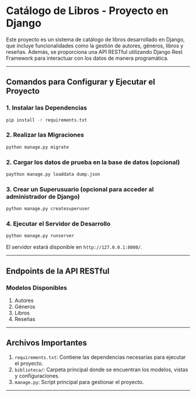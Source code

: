 # Catálogo de Libros - Proyecto en Django

Este proyecto es un sistema de catálogo de libros desarrollado en Django, que incluye funcionalidades como la gestión de autores, géneros, libros y reseñas. Además, se proporciona una API RESTful utilizando Django Rest Framework para interactuar con los datos de manera programática.

---

## **Comandos para Configurar y Ejecutar el Proyecto**


### 1. **Instalar las Dependencias**

```bash
pip install -r requirements.txt
```

### 2. **Realizar las Migraciones**

```bash
python manage.py migrate
```

### 2. **Cargar los datos de prueba en la base de datos (opcional)**

```bash
paython manage.py loaddata dump.json
```

### 3. **Crear un Superusuario** (opcional para acceder al administrador de Django)

```bash
python manage.py createsuperuser
```

### 4. **Ejecutar el Servidor de Desarrollo**

```bash
python manage.py runserver
```

El servidor estará disponible en `http://127.0.0.1:8000/`.

---

## **Endpoints de la API RESTful**

### **Modelos Disponibles**
1. Autores
2. Géneros
3. Libros
4. Reseñas

---

## **Archivos Importantes**

1. `requirements.txt`: Contiene las dependencias necesarias para ejecutar el proyecto.
2. `biblioteca/`: Carpeta principal donde se encuentran los modelos, vistas y configuraciones.
3. `manage.py`: Script principal para gestionar el proyecto.

---
